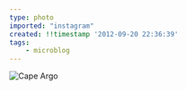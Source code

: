 ```yaml
---
type: photo
imported: "instagram"
created: !!timestamp '2012-09-20 22:36:39'
tags:
    - microblog
---
```

![Cape Argo](/media/images/photos/2012/09/e0cf85fafdbdd667d9d59012a1b2c208.jpg)

